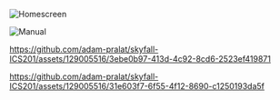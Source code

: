 ![Homescreen](https://github.com/adam-pralat/skyfall-ICS201/assets/129005516/cb15b463-b7e5-4529-bed4-9b07a2a04c38)

![Manual](https://github.com/adam-pralat/skyfall-ICS201/assets/129005516/eb3bea02-f7e0-4fd6-a98d-8e76dacce2a7)

https://github.com/adam-pralat/skyfall-ICS201/assets/129005516/3ebe0b97-413d-4c92-8cd6-2523ef419871

https://github.com/adam-pralat/skyfall-ICS201/assets/129005516/31e603f7-6f55-4f12-8690-c1250193da5f

